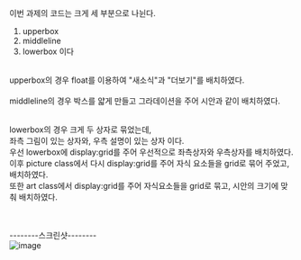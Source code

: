 이번 과제의 코드는 크게 세 부분으로 나뉜다.<br/>
1. upperbox<br/>
2. middleline<br/>
3. lowerbox 이다<br/>
<br/>
upperbox의 경우 float를 이용하여 "새소식"과 "더보기"를 배치하였다.<br/>
<br/>
middleline의 경우 박스를 얇게 만들고 그라데이션을 주어 시안과 같이 배치하였다.<br/><br/>

lowerbox의 경우 크게 두 상자로 묶었는데,<br/>
좌측 그림이 있는 상자와, 우측 설명이 있는 상자 이다.<br/>
우선 lowerbox에 display:grid를 주어 우선적으로 좌측상자와 우측상자를 배치하였다.<br/>
이후 picture class에서 다시 display:grid를 주어 자식 요소들을 grid로 묶어 주었고, 배치하였다.<br/>
또한 art class에서 display:grid를 주어 자식요소들을 grid로 묶고, 시안의 크기에 맞춰 배치하였다.<br/>
<br/><br/>

--------스크린샷--------<br/>
![image](https://github.com/Imeanstar/home-work/assets/81348938/81e125d5-ec9a-407c-ac8c-e442e298edba)
